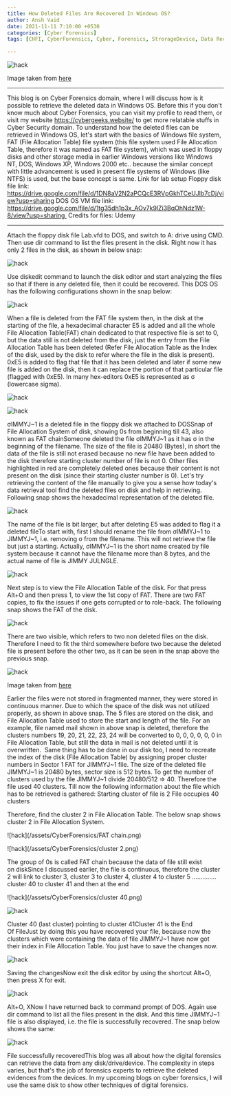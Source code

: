 ```yaml
---
title: How Deleted Files Are Recovered In Windows OS?
author: Ansh Vaid
date: 2021-11-11 7:10:00 +0530
categories: [Cyber Forensics]
tags: [CHFI, CyberForensics, Cyber, Forensics, StrorageDevice, Data Recovery, MS DOS, hex]

---
```


![hack](/assets/CyberForensics/bannerRecovery.jpg)

Image taken from <a href="https://www.provendatarecovery.com/wp-content/uploads/2020/07/What-is-Digital-Forensics-and-Why-Is-It-Important.jpg">here</a>

---

This blog is on Cyber Forensics domain, where I will discuss how is it possible to retrieve the deleted data in Windows OS. Before this if you don't know much about Cyber Forensics, you can visit my profile to read them, or visit my website https://cybergeeks.website/ to get more relatable stuffs in Cyber Security domain.
To understand how the deleted files can be retrieved in Windows OS, let's start with the basics of Windows file system, FAT (File Allocation Table) file system (this file system used File Allocation Table, therefore it was named as FAT file system), which was used in floppy disks and other storage media in earlier Windows versions like Windows NT, DOS, Windows XP, Windows 2000 etc.. because the similar concept with little advancement is used in present file systems of Windows (like NTFS) is used, but the base concept is same.
Link for lab setup
Floppy disk file link: https://drive.google.com/file/d/1DN8aV2N2aPCQcE3RVpGkhTCeUJlb7cDj/view?usp=sharing
DOS OS VM file link: https://drive.google.com/file/d/1tg35dh1p3x_AOv7k9lZi3BqOhNdz1W-8/view?usp=sharing 
Credits for files: Udemy

---

Attach the floppy disk file Lab.vfd to DOS, and switch to A: drive using CMD. Then use dir command to list the files present in the disk. Right now it has only 2 files in the disk, as shown in below snap:

![hack](/assets/CyberForensics/DOS2.JPG)

Use diskedit command to launch the disk editor and start analyzing the files so that if there is any deleted file, then it could be recovered.
This DOS OS has the following configurations shown in the snap below:

![hack](/assets/CyberForensics/DOS1.JPG)

When a file is deleted from the FAT file system then, in the disk at the starting of the file, a hexadecimal character E5 is added and all the whole File Allocation Table(FAT) chain dedicated to that respective file is set to 0, but the data still is not deleted from the disk, just the entry from the File Allocation Table has been deleted (Refer File Allocation Table as the Index of the disk, used by the disk to refer where the file in the disk is present). 0xE5 is added to flag that file that it has been deleted and later if some new file is added on the disk, then it can replace the portion of that particular file (flagged with 0xE5). In many hex-editors 0xE5 is represented as σ (lowercase sigma).

![hack](/assets/CyberForensics/DOS3.JPG)

![hack](/assets/CyberForensics/DOS7.JPG)

σIMMYJ~1 is a deleted file in the floppy disk we attached to DOSSnap of File Allocation System of disk, showing 0s from beginning till 43, also known as FAT chainSomeone deleted the file σIMMYJ~1 as it has σ in the beginning of the filename. The size of the file is 20480 (Bytes), in short the data of the file is still not erased  because no new file have been added to the disk therefore starting cluster number of file is not 0. Other files highlighted in red are completely deleted ones because their content is not present on the disk (since their starting cluster number is 0). Let's try retrieving the content of the file manually to give you a sense how today's data retrieval tool find the deleted files on disk and help in retrieving. Following snap shows the hexadecimal representation of the deleted file.

![hack](/assets/CyberForensics/DOS5.JPG)

The name of the file is bit larger, but after deleting E5 was added to flag it a deleted fileTo start with, first I should rename the file from σIMMYJ~1 to JIMMYJ~1, i.e. removing σ from the filename. This will not retrieve the file but just a starting. Actually, σIMMYJ~1 is the short name created by file system because it cannot have the filename more than 8 bytes, and the actual name of file is JIMMY JULNGLE.

![hack](/assets/CyberForensics/DOS6.JPG)

Next step is to view the File Allocation Table of the disk. For that press Alt+O and then press 1, to view the 1st copy of FAT. There are two FAT copies, to fix the issues if one gets corrupted or to role-back. The following snap shows the FAT of the disk.

![hack](/assets/CyberForensics/DOS7.JPG)

There are two <EOF> visible, which refers to two non deleted files on the disk. Therefore I need to fit the third <EOF> somewhere before two <EOF> because the deleted file is present before the other two, as it can be seen in the snap above the previous snap.

![hack](/assets/CyberForensics/GFG.jpg)

Image taken from <a href="https://media.geeksforgeeks.org/wp-content/uploads/Contiguous-Allocation.jpg">here</a>

Earlier the files were not stored in fragmented manner, they were stored in continuous manner. Due to which the space of the disk was not utilized properly, as shown in above snap. The 5 files are stored on the disk, and File Allocation Table used to store the start and length of the file. For an example, file named mail shown in above snap is deleted, therefore the clusters numbers 19, 20, 21, 22, 23, 24 will be converted to 0, 0, 0, 0, 0, 0 in File Allocation Table, but still the data in mail is not deleted until it is overwritten. 
Same thing has to be done in our disk too, I need to recreate the index of the disk (File Allocation Table) by assigning proper cluster numbers in Sector 1 FAT for JIMMYJ~1 file. The size of the deleted file JIMMYJ~1 is 20480 bytes, sector size is 512 bytes. To get the number of clusters used by the file JIMMYJ~1 divide 20480/512 => 40. Therefore the file used 40 clusters. Till now the following information about the file which has to be retrieved is gathered:
Starting cluster of file is 2
File occupies 40 clusters

Therefore, find the cluster 2 in File Allocation Table. The below snap shows cluster 2 in File Allocation System.

![hack](/assets/CyberForensics/FAT chain.png)

![hack](/assets/CyberForensics/cluster 2.png)

The group of 0s is called FAT chain because the data of file still exist on diskSince I discussed earlier, the file is continuous, therefore the cluster 2 will link to cluster 3, cluster 3 to cluster 4, cluster 4 to cluster 5 ………….. cluster 40 to cluster 41 and then at the end <EOF>

![hack](/assets/CyberForensics/cluster 40.png)

![hack](/assets/CyberForensics/eof.png)

Cluster 40 (last cluster) pointing to cluster 41Cluster 41 is the End Of FileJust by doing this you have recovered your file, because now the clusters which were containing the data of file JIMMYJ~1 have now got their index in File Allocation Table. You just have to save the changes now.

![hack](/assets/CyberForensics/write.JPG)

Saving the changesNow exit the disk editor by using the shortcut Alt+O, then press X for exit.

![hack](/assets/CyberForensics/exit.JPG)

Alt+O, XNow I have returned back to command prompt of DOS. Again use dir command to list all the files present in the disk. And this time JIMMYJ~1 file is also displayed, i.e. the file is successfully recovered. The snap below shows the same:

![hack](/assets/CyberForensics/recovered.png)

File successfully recoveredThis blog was all about how the digital forensics can retrieve the data from any disk/drive/device. The complexity in steps varies, but that's the job of forensics experts to retrieve the deleted evidences from the devices. In my upcoming blogs on cyber forensics, I will use the same disk to show other techniques of digital forensics.
